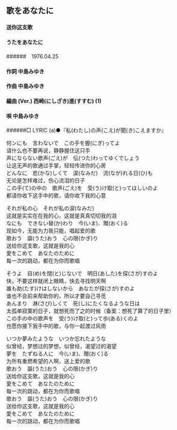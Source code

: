 ## 歌をあなたに
#### 送你这支歌
#### うたをあなたに
######　1976.04.25


#### 作詞        中島みゆき
#### 作曲        中島みゆき
#### 編曲 (Ver.) 西崎(にしざき)進(すすむ) (1)
#### 唄          中島みゆき
######□ LYRIC (a)●『私(わたし)の声(こえ)が聞(き)こえますか』


何ンにも　言わないで　この手を握(にぎ)ってよ  
请什么也不要再说，静静握住这只手  
声にならない歌声(ごえ)が　伝(つた)わってゆくでしょう  
让这无声的歌通过手掌，轻轻传进你的心房  
どんなに　悲(かな)しくて　涙(なみだ)　流(なが)れる日(ひ)も  
无论是怎样难过，伤心流泪的日子  
この手(て)の中の　歌声(ごえ)を　受(う)け取(と)ってほしいのよ  
都请你收下这手中的歌，请你收下我的心意  

それが私の心　それが私の涙(なみだ)   
这就是实实在在我的心，这就是真真切切我的泪  
なにも　できない替(か)わり　今(いま)、贈(おく)る  
现如今，无能为力我只能，唱起爱的歌  
歌おう　謳(うた)おう　心の限(かぎ)り  
送给你这支歌，这就是我的心  
愛をこめて　あなたのために  
每一次的跳动，都在为你而歌唱  



そうよ　目(め)を閉(と)じないで　明日(あした)を探(さが)すのよ  
快，不要这样就闭上眼睛，快去寻找明天啊  
誰も助(たす)けはしないから　あなたが探(さが)すのよ  
谁也不会前来帮助你的，所以才要自己寻觅  
あんまり　淋(さび)しくて　死(し)にたくなるような日は  
太孤单寂寞的日子，就想死而了之的时候（备案：想死了算了的日子里）  
この手の中の歌声を　受(う)け取(と)って歩(ある)くのよ  
也愿你接下我手中的歌，与你一起渡过风雨  

いつか夢みたような　いつか忘れたような  
似曾经，梦想过的梦想，似曾经，渴望过的渴望  
夢を　たずねる人に　今(いま)、贈(おく)る  
为所有重燃希望的人啊，送上爱的歌  
歌おう　謳(うた)おう　心の限(かぎ)り  
送给你这支歌，这就是我的心  
愛をこめて　あなたのために  
每一次的跳动，都在为你而歌唱  
歌おう　謳(うた)おう　心の限(かぎ)り  
送给你这支歌，这就是我的心  
愛をこめて　あなたのために  
每一次的跳动，都在为你而歌唱   
